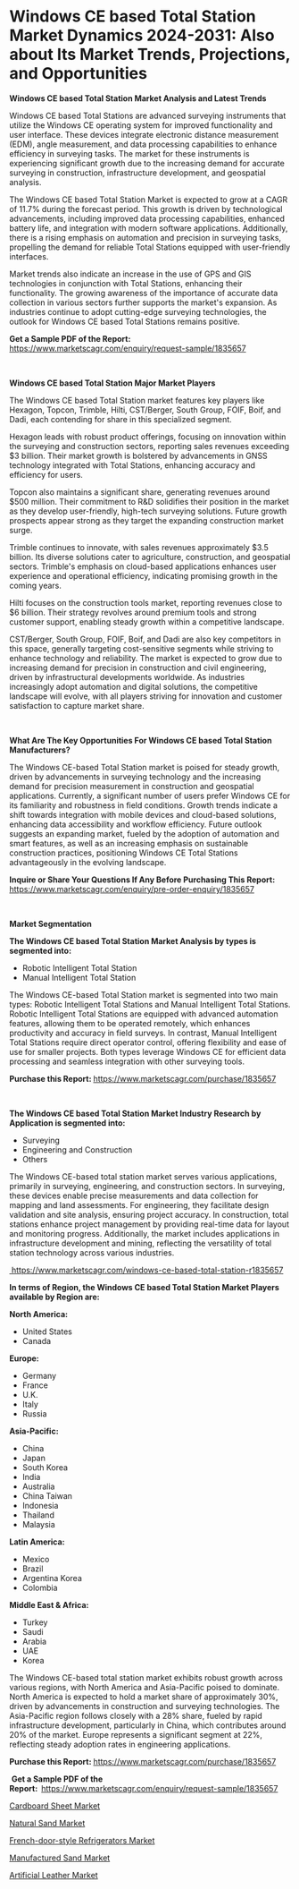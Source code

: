 <p><h1>Windows CE based Total Station Market Dynamics 2024-2031: Also about Its Market Trends, Projections, and Opportunities</h1></p><p><strong>Windows CE based Total Station Market Analysis and Latest Trends</strong></p>
<p><p>Windows CE based Total Stations are advanced surveying instruments that utilize the Windows CE operating system for improved functionality and user interface. These devices integrate electronic distance measurement (EDM), angle measurement, and data processing capabilities to enhance efficiency in surveying tasks. The market for these instruments is experiencing significant growth due to the increasing demand for accurate surveying in construction, infrastructure development, and geospatial analysis.</p><p>The Windows CE based Total Station Market is expected to grow at a CAGR of 11.7% during the forecast period. This growth is driven by technological advancements, including improved data processing capabilities, enhanced battery life, and integration with modern software applications. Additionally, there is a rising emphasis on automation and precision in surveying tasks, propelling the demand for reliable Total Stations equipped with user-friendly interfaces. </p><p>Market trends also indicate an increase in the use of GPS and GIS technologies in conjunction with Total Stations, enhancing their functionality. The growing awareness of the importance of accurate data collection in various sectors further supports the market's expansion. As industries continue to adopt cutting-edge surveying technologies, the outlook for Windows CE based Total Stations remains positive.</p></p>
<p><strong>Get a Sample PDF of the Report:&nbsp;</strong> <a href="https://www.marketscagr.com/enquiry/request-sample/1835657?utm_campaign=1576&utm_medium=2&utm_source=Github&utm_content=ia&utm_term=16102024&utm_id=windows-ce-based-total-station">https://www.marketscagr.com/enquiry/request-sample/1835657</a></p>
<p>&nbsp;</p>
<p><strong>Windows CE based Total Station Major Market Players</strong></p>
<p><p>The Windows CE based Total Station market features key players like Hexagon, Topcon, Trimble, Hilti, CST/Berger, South Group, FOIF, Boif, and Dadi, each contending for share in this specialized segment.</p><p>Hexagon leads with robust product offerings, focusing on innovation within the surveying and construction sectors, reporting sales revenues exceeding $3 billion. Their market growth is bolstered by advancements in GNSS technology integrated with Total Stations, enhancing accuracy and efficiency for users.</p><p>Topcon also maintains a significant share, generating revenues around $500 million. Their commitment to R&D solidifies their position in the market as they develop user-friendly, high-tech surveying solutions. Future growth prospects appear strong as they target the expanding construction market surge.</p><p>Trimble continues to innovate, with sales revenues approximately $3.5 billion. Its diverse solutions cater to agriculture, construction, and geospatial sectors. Trimble's emphasis on cloud-based applications enhances user experience and operational efficiency, indicating promising growth in the coming years.</p><p>Hilti focuses on the construction tools market, reporting revenues close to $6 billion. Their strategy revolves around premium tools and strong customer support, enabling steady growth within a competitive landscape. </p><p>CST/Berger, South Group, FOIF, Boif, and Dadi are also key competitors in this space, generally targeting cost-sensitive segments while striving to enhance technology and reliability. The market is expected to grow due to increasing demand for precision in construction and civil engineering, driven by infrastructural developments worldwide. As industries increasingly adopt automation and digital solutions, the competitive landscape will evolve, with all players striving for innovation and customer satisfaction to capture market share.</p></p>
<p>&nbsp;</p>
<p><strong>What Are The Key Opportunities For Windows CE based Total Station Manufacturers?</strong></p>
<p><p>The Windows CE-based Total Station market is poised for steady growth, driven by advancements in surveying technology and the increasing demand for precision measurement in construction and geospatial applications. Currently, a significant number of users prefer Windows CE for its familiarity and robustness in field conditions. Growth trends indicate a shift towards integration with mobile devices and cloud-based solutions, enhancing data accessibility and workflow efficiency. Future outlook suggests an expanding market, fueled by the adoption of automation and smart features, as well as an increasing emphasis on sustainable construction practices, positioning Windows CE Total Stations advantageously in the evolving landscape.</p></p>
<p><strong>Inquire or Share Your Questions If Any Before Purchasing This Report:</strong> <a href="https://www.marketscagr.com/enquiry/pre-order-enquiry/1835657?utm_campaign=1576&utm_medium=2&utm_source=Github&utm_content=ia&utm_term=16102024&utm_id=windows-ce-based-total-station">https://www.marketscagr.com/enquiry/pre-order-enquiry/1835657</a></p>
<p>&nbsp;</p>
<p><strong>Market Segmentation</strong></p>
<p><strong>The Windows CE based Total Station Market Analysis by types is segmented into:</strong></p>
<p><ul><li>Robotic Intelligent Total Station</li><li>Manual Intelligent Total Station</li></ul></p>
<p><p>The Windows CE-based Total Station market is segmented into two main types: Robotic Intelligent Total Stations and Manual Intelligent Total Stations. Robotic Intelligent Total Stations are equipped with advanced automation features, allowing them to be operated remotely, which enhances productivity and accuracy in field surveys. In contrast, Manual Intelligent Total Stations require direct operator control, offering flexibility and ease of use for smaller projects. Both types leverage Windows CE for efficient data processing and seamless integration with other surveying tools.</p></p>
<p><strong>Purchase this Report:&nbsp;</strong><a href="https://www.marketscagr.com/purchase/1835657?utm_campaign=1576&utm_medium=2&utm_source=Github&utm_content=ia&utm_term=16102024&utm_id=windows-ce-based-total-station">https://www.marketscagr.com/purchase/1835657</a></p>
<p>&nbsp;</p>
<p><strong>The Windows CE based Total Station Market Industry Research by Application is segmented into:</strong></p>
<p><ul><li>Surveying</li><li>Engineering and Construction</li><li>Others</li></ul></p>
<p><p>The Windows CE-based total station market serves various applications, primarily in surveying, engineering, and construction sectors. In surveying, these devices enable precise measurements and data collection for mapping and land assessments. For engineering, they facilitate design validation and site analysis, ensuring project accuracy. In construction, total stations enhance project management by providing real-time data for layout and monitoring progress. Additionally, the market includes applications in infrastructure development and mining, reflecting the versatility of total station technology across various industries.</p></p>
<p><a href="https://www.marketscagr.com/windows-ce-based-total-station-r1835657?utm_campaign=1576&utm_medium=2&utm_source=Github&utm_content=ia&utm_term=16102024&utm_id=windows-ce-based-total-station">&nbsp;https://www.marketscagr.com/windows-ce-based-total-station-r1835657</a></p>
<p><strong>In terms of Region, the Windows CE based Total Station Market Players available by Region are:</strong></p>
<p>
    <p> <strong> North America: </strong>
        <ul>
            <li>United States</li>
            <li>Canada</li>
        </ul>
        </p> 
    <p> <strong> Europe: </strong>
        <ul>
            <li>Germany</li>
            <li>France</li>
            <li>U.K.</li>
            <li>Italy</li>
            <li>Russia</li>
        </ul>
        </p> 
    <p> <strong> Asia-Pacific: </strong>
        <ul>
            <li>China</li>
            <li>Japan</li>
            <li>South Korea</li>
            <li>India</li>
            <li>Australia</li>
            <li>China Taiwan</li>
            <li>Indonesia</li>
            <li>Thailand</li>
            <li>Malaysia</li>
        </ul>
        </p> 
    <p> <strong> Latin America: </strong>
        <ul>
            <li>Mexico</li>
            <li>Brazil</li>
            <li>Argentina Korea</li>
            <li>Colombia</li>
        </ul>
        </p> 
    <p> <strong> Middle East & Africa: </strong>
        <ul>
            <li>Turkey</li>
            <li>Saudi</li>
            <li>Arabia</li>
            <li>UAE</li>
            <li>Korea</li>
        </ul>
    </p>
    </p>
<p><p>The Windows CE-based total station market exhibits robust growth across various regions, with North America and Asia-Pacific poised to dominate. North America is expected to hold a market share of approximately 30%, driven by advancements in construction and surveying technologies. The Asia-Pacific region follows closely with a 28% share, fueled by rapid infrastructure development, particularly in China, which contributes around 20% of the market. Europe represents a significant segment at 22%, reflecting steady adoption rates in engineering applications.</p></p>
<p><strong>Purchase this Report: </strong><a href="https://www.marketscagr.com/purchase/1835657?utm_campaign=1576&utm_medium=2&utm_source=Github&utm_content=ia&utm_term=16102024&utm_id=windows-ce-based-total-station">https://www.marketscagr.com/purchase/1835657</a></p>
<p>&nbsp;<strong>Get a Sample PDF of the Report:&nbsp;&nbsp;</strong><a href="https://www.marketscagr.com/enquiry/request-sample/1835657?utm_campaign=1576&utm_medium=2&utm_source=Github&utm_content=ia&utm_term=16102024&utm_id=windows-ce-based-total-station">https://www.marketscagr.com/enquiry/request-sample/1835657</a></p>
<p><strong></strong></p>
<p><p><a href="https://www.linkedin.com/pulse/charting-future-comprehensive-analysis-global-cardboard-wb7fc?utm_campaign=1576&utm_medium=2&utm_source=Github&utm_content=ia&utm_term=16102024&utm_id=windows-ce-based-total-station">Cardboard Sheet Market</a></p><p><a href="https://www.linkedin.com/pulse/natural-sand-market-size-growth-trends-statistics-forecasts-mfihc?utm_campaign=1576&utm_medium=2&utm_source=Github&utm_content=ia&utm_term=16102024&utm_id=windows-ce-based-total-station">Natural Sand Market</a></p><p><a href="https://github.com/YashRP12/Market-Research-Report-List-6/blob/main/french-door-style-refrigerators-market.md?utm_campaign=1576&utm_medium=2&utm_source=Github&utm_content=ia&utm_term=16102024&utm_id=windows-ce-based-total-station">French-door-style Refrigerators Market</a></p><p><a href="https://www.linkedin.com/pulse/manufactured-sand-market-consolidation-impact-structure-2024-2031-0nolc?utm_campaign=1576&utm_medium=2&utm_source=Github&utm_content=ia&utm_term=16102024&utm_id=windows-ce-based-total-station">Manufactured Sand Market</a></p><p><a href="https://www.linkedin.com/pulse/artificial-leather-market-outlook-current-assessment-future-mlymc?utm_campaign=1576&utm_medium=2&utm_source=Github&utm_content=ia&utm_term=16102024&utm_id=windows-ce-based-total-station">Artificial Leather Market</a></p></p>